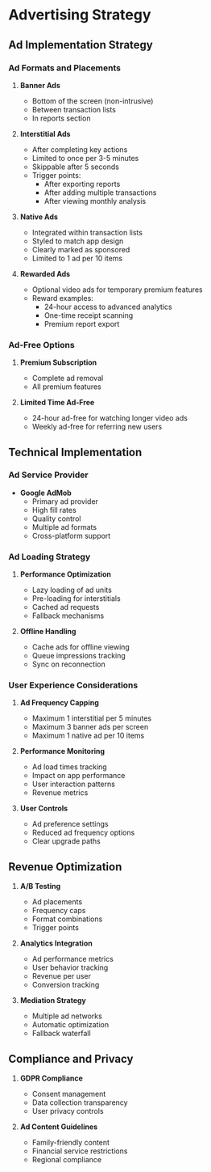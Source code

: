 # Advertising Strategy

## Ad Implementation Strategy

### Ad Formats and Placements
1. **Banner Ads**
   - Bottom of the screen (non-intrusive)
   - Between transaction lists
   - In reports section

2. **Interstitial Ads**
   - After completing key actions
   - Limited to once per 3-5 minutes
   - Skippable after 5 seconds
   - Trigger points:
     - After exporting reports
     - After adding multiple transactions
     - After viewing monthly analysis

3. **Native Ads**
   - Integrated within transaction lists
   - Styled to match app design
   - Clearly marked as sponsored
   - Limited to 1 ad per 10 items

4. **Rewarded Ads**
   - Optional video ads for temporary premium features
   - Reward examples:
     - 24-hour access to advanced analytics
     - One-time receipt scanning
     - Premium report export

### Ad-Free Options
1. **Premium Subscription**
   - Complete ad removal
   - All premium features
   
2. **Limited Time Ad-Free**
   - 24-hour ad-free for watching longer video ads
   - Weekly ad-free for referring new users

## Technical Implementation

### Ad Service Provider
- **Google AdMob**
  - Primary ad provider
  - High fill rates
  - Quality control
  - Multiple ad formats
  - Cross-platform support

### Ad Loading Strategy
1. **Performance Optimization**
   - Lazy loading of ad units
   - Pre-loading for interstitials
   - Cached ad requests
   - Fallback mechanisms

2. **Offline Handling**
   - Cache ads for offline viewing
   - Queue impressions tracking
   - Sync on reconnection

### User Experience Considerations
1. **Ad Frequency Capping**
   - Maximum 1 interstitial per 5 minutes
   - Maximum 3 banner ads per screen
   - Maximum 1 native ad per 10 items

2. **Performance Monitoring**
   - Ad load times tracking
   - Impact on app performance
   - User interaction patterns
   - Revenue metrics

3. **User Controls**
   - Ad preference settings
   - Reduced ad frequency options
   - Clear upgrade paths

## Revenue Optimization
1. **A/B Testing**
   - Ad placements
   - Frequency caps
   - Format combinations
   - Trigger points

2. **Analytics Integration**
   - Ad performance metrics
   - User behavior tracking
   - Revenue per user
   - Conversion tracking

3. **Mediation Strategy**
   - Multiple ad networks
   - Automatic optimization
   - Fallback waterfall

## Compliance and Privacy
1. **GDPR Compliance**
   - Consent management
   - Data collection transparency
   - User privacy controls

2. **Ad Content Guidelines**
   - Family-friendly content
   - Financial service restrictions
   - Regional compliance 